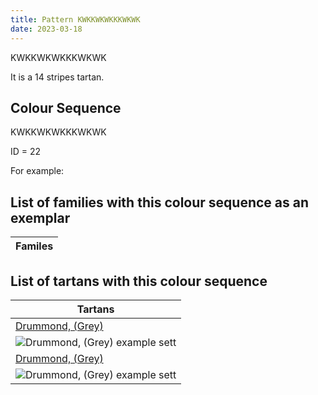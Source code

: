 ```yaml
---
title: Pattern KWKKWKWKKKWKWK
date: 2023-03-18
---
```

KWKKWKWKKKWKWK

It is a 14 stripes tartan.


## Colour Sequence
KWKKWKWKKKWKWK

ID = 22 

For example:


## List of families with this colour sequence as an exemplar

| Familes |
|---------------|


## List of tartans with this colour sequence

| Tartans |
|---------------|
| [Drummond, (Grey)](/tartans/k/8/na4/k4/n28/na4/k4/na4/k8/n4/k32/na4/k4/na2/k/8)||
|![Drummond, (Grey) example sett](/variants//k/8/na4/k4/n28/na4/k4/na4/k8/n4/k32/na4/k4/na2/k/8-k000000-n505050-nac0c0c0/sett.png)|
| [Drummond, (Grey)](/tartans/k/8/na4/k4/n28/na4/k4/na4/k8/n4/k32/na4/k4/na2/k/8)||
|![Drummond, (Grey) example sett](/variants/sett.png)|
